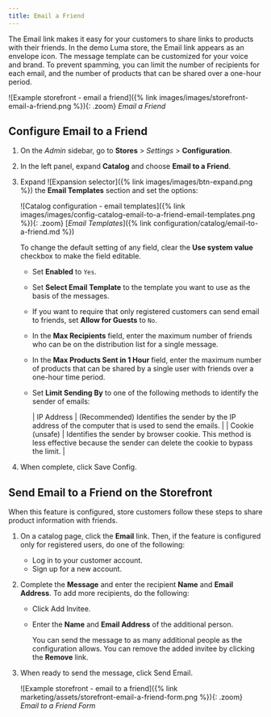 ```yaml
---
title: Email a Friend
---
```


The Email link makes it easy for your customers to share links to products with their friends. In the demo Luma store, the Email link appears as an envelope icon. The message template can be customized for your voice and brand. To prevent spamming, you can limit the number of recipients for each email, and the number of products that can be shared over a one-hour period.

![Example storefront - email a friend]({% link images/images/storefront-email-a-friend.png %}){: .zoom}
_Email a Friend_

## Configure Email to a Friend

1. On the _Admin_ sidebar, go to **Stores** > _Settings_ > **Configuration**.

1. In the left panel, expand **Catalog** and choose **Email to a Friend**.

1. Expand ![Expansion selector]({% link images/images/btn-expand.png %}) the **Email Templates** section and set the options:

    ![Catalog configuration - email templates]({% link images/images/config-catalog-email-to-a-friend-email-templates.png %}){: .zoom}
    [_Email Templates_]({% link configuration/catalog/email-to-a-friend.md %})

    To change the default setting of any field, clear the **Use system value** checkbox to make the field editable.

    - Set **Enabled** to `Yes`.

    - Set **Select Email Template** to the template you want to use as the basis of the messages.

    - If you want to require that only registered customers can send email to friends, set **Allow for Guests** to `No`.

    - In the **Max Recipients** field, enter the maximum number of friends who can be on the distribution list for a single message.

    - In the **Max Products Sent in 1 Hour** field, enter the maximum number of products that can be shared by a single user with friends over a one-hour time period.

    - Set **Limit Sending By** to one of the following methods to identify the sender of emails:

        | IP Address | (Recommended) Identifies the sender by the IP address of the computer that is used to send the emails. |
        | Cookie (unsafe) | Identifies the sender by browser cookie. This method is less effective because the sender can delete the cookie to bypass the limit. |

1. When complete, click <span class="btn"> Save Config</span>.

## Send Email to a Friend on the Storefront

When this feature is configured, store customers follow these steps to share product information with friends.

1. On a catalog page, click the **Email** link. Then, if the feature is configured only for registered users, do one of the following:

    - Log in to your customer account.
    - Sign up for a new account.

1. Complete the **Message** and enter the recipient **Name** and **Email Address**. To add more recipients, do the following:

    - Click <span class="btn">Add Invitee</span>.

    - Enter the **Name** and **Email Address** of the additional person.

        You can send the message to as many additional people as the configuration allows.
        You can remove the added invitee by clicking the **Remove** link.

1. When ready to send the message, click <span class="btn">Send Email</span>.

    ![Example storefront - email to a friend]({% link marketing/assets/storefront-email-a-friend-form.png %}){: .zoom}
    _Email to a Friend Form_
